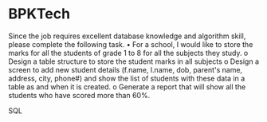 # BPKTech

Since the job requires excellent database knowledge and algorithm skill, please complete the following task.
• For a school, I would like to store the marks for all the students of grade 1 to 8 for all the subjects they study.
o Design a table structure to store the student marks in all subjects
o Design a screen to add new student details (f.name, l.name, dob, parent's name, address, city, phone#) and show the list of students with these data in a table as and when it is created.
o Generate a report that will show all the students who have scored more than 60%.

SQL
